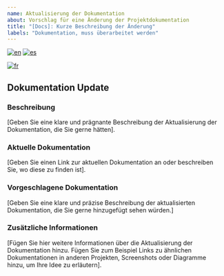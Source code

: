```yaml
---
name: Aktualisierung der Dokumentation
about: Vorschlag für eine Änderung der Projektdokumentation
title: "[Docs]: Kurze Beschreibung der Änderung"
labels: "Dokumentation, muss überarbeitet werden"
---
```


<!--
Mehrsprachige documentation_update-Unterstützung
-->

[![en](https://img.shields.io/badge/lang-en-red.svg)](documentation_update.md)
[![es](https://img.shields.io/badge/lang-es-yellow.svg)](documentation_update.es.md)
<!-- [![de](https://img.shields.io/badge/lang-de-black.svg)](documentation_update.de.md) -->
[![fr](https://img.shields.io/badge/lang-fr-blue.svg)](documentation_update.fr.md)

## Dokumentation Update

### Beschreibung

[Geben Sie eine klare und prägnante Beschreibung der Aktualisierung der Dokumentation, die Sie gerne hätten].

### Aktuelle Dokumentation

[Geben Sie einen Link zur aktuellen Dokumentation an oder beschreiben Sie, wo diese zu finden ist].

### Vorgeschlagene Dokumentation

[Geben Sie eine klare und präzise Beschreibung der aktualisierten Dokumentation, die Sie gerne hinzugefügt sehen würden.]

### Zusätzliche Informationen

[Fügen Sie hier weitere Informationen über die Aktualisierung der Dokumentation hinzu. Fügen Sie zum Beispiel Links zu ähnlichen Dokumentationen in anderen Projekten, Screenshots oder Diagramme hinzu, um Ihre Idee zu erläutern].
